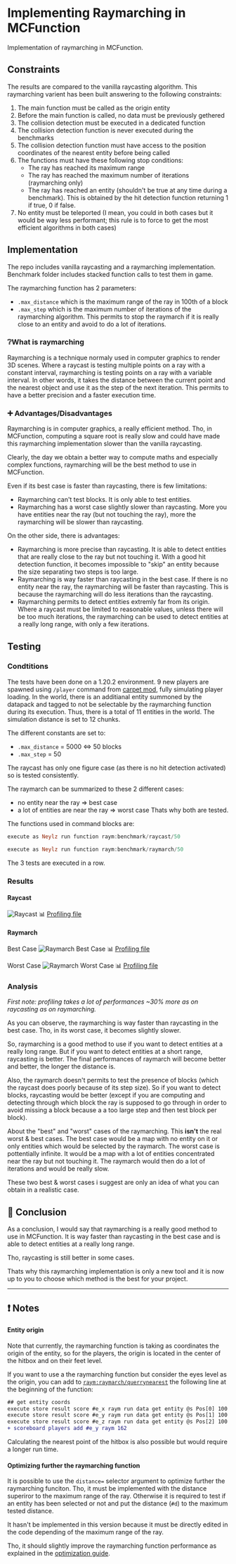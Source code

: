 # Implementing Raymarching in MCFunction

Implementation of raymarching in MCFunction.

## Constraints

The results are compared to the vanilla raycasting algorithm. This raymarching varient has been built answering to the following constraints:
1. The main function must be called as the origin entity
2. Before the main function is called, no data must be previously gethered
3. The collision detection must be executed in a dedicated function
4. The collision detection function is never executed during the benchmarks
5. The collision detection function must have access to the position coordinates of the nearest entity before being called
6. The functions must have these following stop conditions:
    - The ray has reached its maximum range
    - The ray has reached the maximum number of iterations (raymarching only)
    - The ray has reached an entity (shouldn't be true at any time during a benchmark). This is obtained by the hit detection function returning 1 if true, 0 if false.
7. No entity must be teleported (I mean, you could in both cases but it would be way less performant; this rule is to force to get the most efficient algorithms in both cases)


## Implementation

The repo includes vanilla raycasting and a raymarching implementation.
Benchmark folder includes stacked function calls to test them in game.

The raymarching function has 2 parameters:
- `.max_distance` which is the maximum range of the ray in 100th of a block
- `.max_step` which is the maximum number of iterations of the raymarching algorithm. This permits to stop the raymarch if it is really close to an entity and avoid to do a lot of iterations.


### ❔What is raymarching

Raymarching is a technique normaly used in computer graphics to render 3D scenes. Where a raycast is testing multiple points on a ray with a constant interval, raymarching is testing points on a ray with a variable interval. In other words, it takes the distance between the current point and the nearest object and use it as the step of the next iteration. This permits to have a better precision and a faster execution time.

### ➕ Advantages/Disadvantages

Raymarching is in computer graphics, a really efficient method. Tho, in MCFunction, computing a square root is really slow and could have made this raymarching implementation slower than the vanilla raycasting. 

Clearly, the day we obtain a better way to compute maths and especially complex functions, raymarching will be the best method to use in MCFunction.

Even if its best case is faster than raycasting, there is few limitations:
- Raymarching can't test blocks. It is only able to test entities.
- Raymarching has a worst case slightly slower than raycasting. More you have entities near the ray (but not touching the ray), more the raymarching will be slower than raycasting.

On the other side, there is advantages:
- Raymarching is more precise than raycasting. It is able to detect entities that are really close to the ray but not touching it. With a good hit detection function, it becomes impossible to "skip" an entity because the size separating two steps is too large.
- Raymarching is way faster than raycasting in the best case. If there is no entity near the ray, the raymarching will be faster than raycasting. This is because the raymarching will do less iterations than the raycasting.
- Raymarching permits to detect entities extremly far from its origin. Where a raycast must be limited to reasonable values, unless there will be too much iterations, the raymarching can be used to detect entities at a really long range, with only a few iterations.

## Testing

### Condtitions

The tests have been done on a 1.20.2 environment. 9 new players are spawned using `/player` command from [carpet mod](https://github.com/gnembon/fabric-carpet), fully simulating player loading.
In the world, there is an additianal entity summoned by the datapack and tagged to not be selectable by the raymarching function during its execution. Thus, there is a total of 11 entities in the world.
The simulation distance is set to 12 chunks.

The different constants are set to:
- `.max_distance` = 5000 <=> 50 blocks
- `.max_step` = 50


The raycast has only one figure case (as there is no hit detection activated) so is tested consistently.

The raymarch can be summarized to these 2 different cases:
- no entity near the ray => best case
- a lot of entities are near the ray => worst case
Thats why both are tested.

The functions used in command blocks are:
```hs
execute as Neylz run function raym:benchmark/raycast/50
```
```hs
execute as Neylz run function raym:benchmark/raymarch/50
```

The 3 tests are executed in a row. 


### Results

#### Raycast
![Raycast](./images/raycast.png)
📊 [<u>Profiling file</u>](./benchmarks/raycast.zip)

#### Raymarch
Best Case 
![Raymarch Best Case](./images/raymarch_best.png)
📊 [<u>Profiling file</u>](./benchmarks/raymarch_best.zip)

Worst Case
![Raymarch Worst Case](./images/raymarch_worst.png)
📊 [<u>Profiling file</u>](./benchmarks/raymarch_worst.zip)


### Analysis

*First note: profiling takes a lot of performances ~30% more as on raycasting as on raymarching.*

As you can observe, the raymarching is way faster than raycasting in the best case. Tho, in its worst case, it becomes slightly slower.

So, raymarching is a good method to use if you want to detect entities at a really long range. But if you want to detect entities at a short range, raycasting is better. The final performances of raymarch will become better and better, the longer the distance is. 

Also, the raymarch doesn't permits to test the presence of blocks (which the raycast does poorly because of its step size). So if you want to detect blocks, raycasting would be better (except if you are computing and detecting through which block the ray is supposed to go through in order to avoid missing a block because a a too large step and then test block per block). 

About the "best" and "worst" cases of the raymarching. This **isn't** the real worst & best cases. The best case would be a map with no entity on it or only entities which would be selected by the raymarch.
The worst case is pottentially infinite. It would be a map with a lot of entities concentrated near the ray but not touching it. The raymarch would then do a lot of iterations and would be really slow.

These two best & worst cases i suggest are only an idea of what you can obtain in a realistic case.

## 💫 Conclusion

As a conclusion, I would say that raymarching is a really good method to use in MCFunction. It is way faster than raycasting in the best case and is able to detect entities at a really long range.

Tho, raycasting is still better in some cases.

Thats why this raymarching implementation is only a new tool and it is now up to you to choose which method is the best for your project.


---
## ❗ Notes

#### Entity origin
Note that currently, the raymarching function is taking as coordinates the origin of the entity, so for the players, the origin is located in the center of the hitbox and on their feet level.

If you want to use a the raymarching function but consider the eyes level as the origin, you can add to [`raym:raymarch/querrynearest`](./data/raym/functions/raymarch/querrynearest.mcfunction) the following line at the beginning of the function:

```diff
## get entity coords
execute store result score #e_x raym run data get entity @s Pos[0] 100
execute store result score #e_y raym run data get entity @s Pos[1] 100
execute store result score #e_z raym run data get entity @s Pos[2] 100
+ scoreboard players add #e_y raym 162
```
Calculating the nearest point of the hitbox is also possible but would require a longer run time.

#### Optimizing further the raymarching function
It is possible to use the `distance=` selector argument to optimize further the raymarching funciton. Tho, it must be implemented with the distance superiror to the maximum range of the ray. Otherwise it is required to test if an entity has been selected or not and put the distance (`#d`) to the maximum tested distance.

It hasn't be implemented in this version because it must be directly edited in the code depending of the maximum range of the ray.

Tho, it should slightly improve the raymarching function performance as explained in the [optimization guide](https://github.com/Neylz/opti-mcfunction#readme).